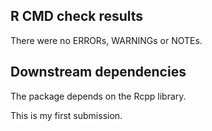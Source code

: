 ## R CMD check results
There were no ERRORs, WARNINGs or NOTEs. 

## Downstream dependencies
The package depends on the Rcpp library.

This is my first submission.
